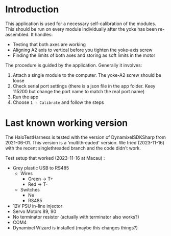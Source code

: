 ﻿# Introduction

This application is used for a necessary self-calibration of the modules. This should be run on every module individually after the yoke has been re-assembled. It handles:

* Testing that both axes are working
* Aligning A2 axis to vertical before you tighten the yoke-axis screw
* Finding the limits of both axes and storing as soft limits in the motor

The procedure is guided by the application. Generally it involves:

1. Attach a single module to the computer. The yoke-A2 screw should be loose
2. Check serial port settings (there is a json file in the app folder. Keey 115200 but change the port name to match the real port name)
3. Run the app
4. Choose `1 - Calibrate` and follow the steps

# Last known working version

The HaloTestHarness is tested with the version of DynamixelSDKSharp from 2021-06-01. This version is a 'multithreaded' version. We tried (2023-11-16) with the recent singlethreaded branch and the code didn't work.

Test setup that worked (2023-11-16 at Macau) :

* Grey plastic USB to RS485
  * Wires
    * Green -> T+
    * Red -> T-
  * Switches
    * Ne
    * RS485
* 12V PSU in-line injector
* Servo Motors 89, 90
* No terminator resistor (actually with terminator also works?)
* COM4
* Dynamixel Wizard is installed (maybe this changes things?)